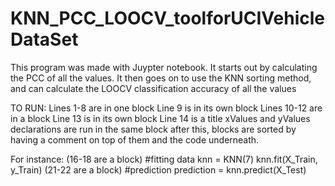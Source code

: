 # KNN_PCC_LOOCV_toolforUCIVehicleDataSet

This program was made with Juypter notebook. It starts out by calculating the PCC of all the values. It then goes on to use the KNN sorting method, and can calculate the LOOCV classification accuracy of all the values

TO RUN:
Lines 1-8 are in one block
Line 9 is in its own block
Lines 10-12 are in a block
Line 13 is in its own block
Line 14 is a title
xValues and yValues declarations are run in the same block
after this, blocks are sorted by having a comment on top of them and the code underneath.

For instance:
(16-18 are a block)
#fitting data
knn = KNN(7)
knn.fit(X_Train, y_Train)
(21-22 are a block)
#prediction
prediction = knn.predict(X_Test)
